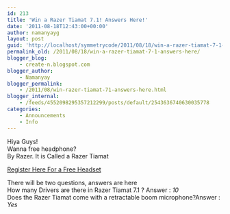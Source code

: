 ```yaml
---
id: 213
title: 'Win a Razer Tiamat 7.1! Answers Here!'
date: '2011-08-18T12:43:00+00:00'
author: namanyayg
layout: post
guid: 'http://localhost/symmetrycode/2011/08/18/win-a-razer-tiamat-7-1-answers-here/'
permalink_old: /2011/08/18/win-a-razer-tiamat-7-1-answers-here/
blogger_blog:
    - create-n.blogspot.com
blogger_author:
    - Namanyay
blogger_permalink:
    - /2011/08/win-razer-tiamat-71-answers-here.html
blogger_internal:
    - /feeds/4552098295357212299/posts/default/2543636740630035778
categories:
    - Announcements
    - Info
---
```


Hiya Guys!  
Wanna free headphone?  
By Razer. It is Called a Razer Tiamat  
  
[ Register Here For a Free Headset ](http://www.razerzone.com/PowerOf7/H8Xe)  
  
There will be two questions, answers are here  
How many Drivers are there in Razer Tiamat 7.1 ? Answer : *10*   
Does the Razer Tiamat come with a retractable boom microphone?Answer : *Yes*